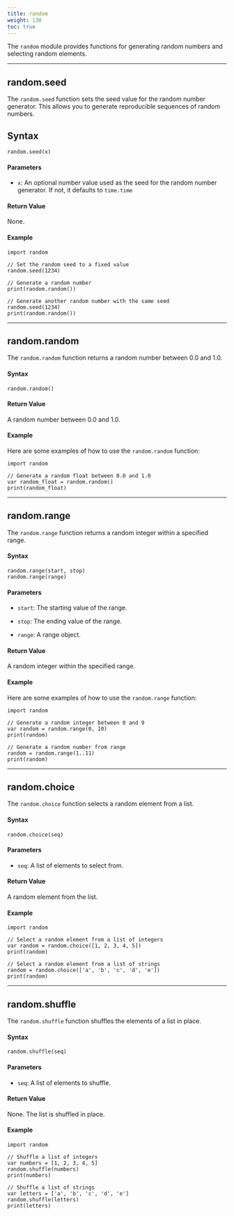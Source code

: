 ```yaml
---
title: random
weight: 130
toc: true
---
```


The `random` module provides functions for generating random numbers and selecting random elements.

---

## random.seed

The `random.seed` function sets the seed value for the random number generator. This allows you to generate reproducible sequences of random numbers.

## Syntax

```tea
random.seed(x)
```

#### Parameters

-   `x`: An optional number value used as the seed for the random number generator. If not, it defaults to `time.time`

#### Return Value

None.

#### Example

```tea
import random

// Set the random seed to a fixed value
random.seed(1234)

// Generate a random number
print(random.random())

// Generate another random number with the same seed
random.seed(1234)
print(random.random())
```

---

## random.random

The `random.random` function returns a random number between 0.0 and 1.0.

#### Syntax

```tea
random.random()
```

#### Return Value

A random number between 0.0 and 1.0.

#### Example

Here are some examples of how to use the `random.random` function:

```tea
import random

// Generate a random float between 0.0 and 1.0
var random_float = random.random()
print(random_float)
```

---

## random.range

The `random.range` function returns a random integer within a specified range.

#### Syntax

```
random.range(start, stop)
random.range(range)
```

#### Parameters

-   `start`: The starting value of the range.
-   `stop`: The ending value of the range.

-   `range`: A range object.

#### Return Value

A random integer within the specified range.

#### Example

Here are some examples of how to use the `random.range` function:

```tea
import random

// Generate a random integer between 0 and 9
var random = random.range(0, 10)
print(random)

// Generate a random number from range
random = random.range(1..11)
print(random)
```

---

## random.choice

The `random.choice` function selects a random element from a list.

#### Syntax

```tea
random.choice(seq)
```

#### Parameters

-   `seq`: A list of elements to select from.

#### Return Value

A random element from the list.

#### Example

```tea
import random

// Select a random element from a list of integers
var random = random.choice([1, 2, 3, 4, 5])
print(random)

// Select a random element from a list of strings
random = random.choice(['a', 'b', 'c', 'd', 'e'])
print(random)
```

---

## random.shuffle

The `random.shuffle` function shuffles the elements of a list in place.

#### Syntax

```tea
random.shuffle(seq)
```

#### Parameters

-   `seq`: A list of elements to shuffle.

#### Return Value

None. The list is shuffled in place.

#### Example

```tea
import random

// Shuffle a list of integers
var numbers = [1, 2, 3, 4, 5]
random.shuffle(numbers)
print(numbers)

// Shuffle a list of strings
var letters = ['a', 'b', 'c', 'd', 'e']
random.shuffle(letters)
print(letters)
```